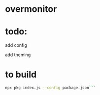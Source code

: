 # overmonitor

# todo:

add config

add theming

# to build

```bash
npx pkg index.js --config package.json``` 
